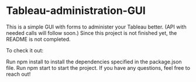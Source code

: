 # Tableau-administration-GUI

This is a simple GUI with forms to administer your Tableau better. (API with needed calls will follow soon.)
Since this project is not finished yet, the README is not completed.

To check it out:

Run npm install to install the dependencies specified in the package.json file.
Run npm start to start the project.
If you have any questions, feel free to reach out!
